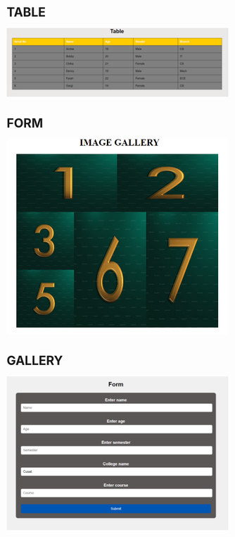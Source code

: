 <h1>TABLE</h1>
<img src="ss1.png">
<BR>
<h1>FORM</h1>
<img src="ss2.png">
<BR>
<h1>GALLERY</h1>
<img src="ss3.png">



